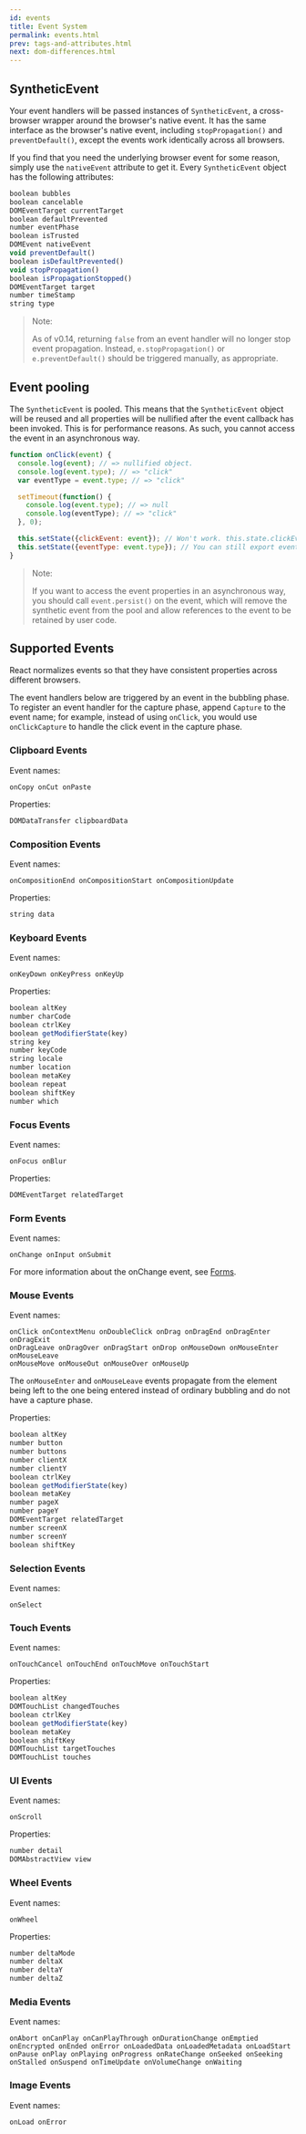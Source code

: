 ```yaml
---
id: events
title: Event System
permalink: events.html
prev: tags-and-attributes.html
next: dom-differences.html
---
```


## SyntheticEvent

Your event handlers will be passed instances of `SyntheticEvent`, a cross-browser wrapper around the browser's native event. It has the same interface as the browser's native event, including `stopPropagation()` and `preventDefault()`, except the events work identically across all browsers.

If you find that you need the underlying browser event for some reason, simply use the `nativeEvent` attribute to get it. Every `SyntheticEvent` object has the following attributes:

```javascript
boolean bubbles
boolean cancelable
DOMEventTarget currentTarget
boolean defaultPrevented
number eventPhase
boolean isTrusted
DOMEvent nativeEvent
void preventDefault()
boolean isDefaultPrevented()
void stopPropagation()
boolean isPropagationStopped()
DOMEventTarget target
number timeStamp
string type
```

> Note:
>
> As of v0.14, returning `false` from an event handler will no longer stop event propagation. Instead, `e.stopPropagation()` or `e.preventDefault()` should be triggered manually, as appropriate.

## Event pooling

The `SyntheticEvent` is pooled. This means that the `SyntheticEvent` object will be reused and all properties will be nullified after the event callback has been invoked.
This is for performance reasons.
As such, you cannot access the event in an asynchronous way.

```javascript
function onClick(event) {
  console.log(event); // => nullified object.
  console.log(event.type); // => "click"
  var eventType = event.type; // => "click"

  setTimeout(function() {
    console.log(event.type); // => null
    console.log(eventType); // => "click"
  }, 0);

  this.setState({clickEvent: event}); // Won't work. this.state.clickEvent will only contain null values.
  this.setState({eventType: event.type}); // You can still export event properties.
}
```

> Note:
>
> If you want to access the event properties in an asynchronous way, you should call `event.persist()` on the event, which will remove the synthetic event from the pool and allow references to the event to be retained by user code.

## Supported Events

React normalizes events so that they have consistent properties across different browsers.

The event handlers below are triggered by an event in the bubbling phase. To register an event handler for the capture phase, append `Capture` to the event name; for example, instead of using `onClick`, you would use `onClickCapture` to handle the click event in the capture phase.


### Clipboard Events

Event names:

```
onCopy onCut onPaste
```

Properties:

```javascript
DOMDataTransfer clipboardData
```


### Composition Events

Event names:

```
onCompositionEnd onCompositionStart onCompositionUpdate
```

Properties:

```javascript
string data

```


### Keyboard Events

Event names:

```
onKeyDown onKeyPress onKeyUp
```

Properties:

```javascript
boolean altKey
number charCode
boolean ctrlKey
boolean getModifierState(key)
string key
number keyCode
string locale
number location
boolean metaKey
boolean repeat
boolean shiftKey
number which
```


### Focus Events

Event names:

```
onFocus onBlur
```

Properties:

```javascript
DOMEventTarget relatedTarget
```


### Form Events

Event names:

```
onChange onInput onSubmit
```

For more information about the onChange event, see [Forms](/react/docs/forms.html).


### Mouse Events

Event names:

```
onClick onContextMenu onDoubleClick onDrag onDragEnd onDragEnter onDragExit
onDragLeave onDragOver onDragStart onDrop onMouseDown onMouseEnter onMouseLeave
onMouseMove onMouseOut onMouseOver onMouseUp
```

The `onMouseEnter` and `onMouseLeave` events propagate from the element being left to the one being entered instead of ordinary bubbling and do not have a capture phase.

Properties:

```javascript
boolean altKey
number button
number buttons
number clientX
number clientY
boolean ctrlKey
boolean getModifierState(key)
boolean metaKey
number pageX
number pageY
DOMEventTarget relatedTarget
number screenX
number screenY
boolean shiftKey
```


### Selection Events

Event names:

```
onSelect
```


### Touch Events

Event names:

```
onTouchCancel onTouchEnd onTouchMove onTouchStart
```

Properties:

```javascript
boolean altKey
DOMTouchList changedTouches
boolean ctrlKey
boolean getModifierState(key)
boolean metaKey
boolean shiftKey
DOMTouchList targetTouches
DOMTouchList touches
```


### UI Events

Event names:

```
onScroll
```

Properties:

```javascript
number detail
DOMAbstractView view
```


### Wheel Events

Event names:

```
onWheel
```

Properties:

```javascript
number deltaMode
number deltaX
number deltaY
number deltaZ
```

### Media Events

Event names:

```
onAbort onCanPlay onCanPlayThrough onDurationChange onEmptied onEncrypted onEnded onError onLoadedData onLoadedMetadata onLoadStart onPause onPlay onPlaying onProgress onRateChange onSeeked onSeeking onStalled onSuspend onTimeUpdate onVolumeChange onWaiting
```

### Image Events

Event names:

```
onLoad onError
```
